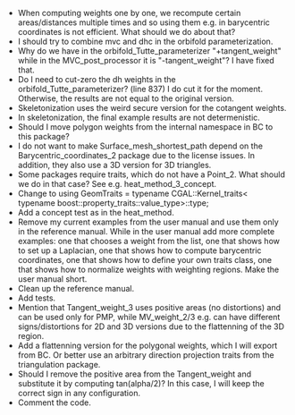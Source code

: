 * When computing weights one by one, we recompute certain areas/distances multiple times and so using them e.g. in barycentric coordinates is not efficient. What should we do about that?
* I should try to combine mvc and dhc in the orbifold parameterization.
* Why do we have in the orbifold_Tutte_parameterizer "+tangent_weight" while in the MVC_post_processor it is "-tangent_weight"? I have fixed that.
* Do I need to cut-zero the dh weights in the orbifold_Tutte_parameterizer? (line 837) I do cut it for the moment. Otherwise, the results are not equal to the original version.
* Skeletonization uses the weird secure version for the cotangent weights.
* In skeletonization, the final example results are not determenistic.
* Should I move polygon weights from the internal namespace in BC to this package?
* I do not want to make Surface_mesh_shortest_path depend on the Barycentric_coordinates_2 package due to the license issues. In addition, they also use a 3D version for 3D triangles.
* Some packages require traits, which do not have a Point_2. What should we do in that case? See e.g. heat_method_3_concept.
* Change to
  using GeomTraits = typename CGAL::Kernel_traits<
      typename boost::property_traits<VertexPointMap>::value_type>::type;
* Add a concept test as in the heat_method.
* Remove my current examples from the user manual and use them only in the reference manual. While in the user manual add more complete examples:
  one that chooses a weight from the list, one that shows how to set up a Laplacian, one that shows how to compute barycentric coordinates, one that shows how to define your own traits class, one that shows how to normalize weights with weighting regions. Make the user manual short.
* Clean up the reference manual.
* Add tests.
* Mention that Tangent_weight_3 uses positive areas (no distortions) and can be used only for PMP, while MV_weight_2/3 e.g. can have different signs/distortions for 2D and 3D versions due to the flattenning of the 3D region.
* Add a flattenning version for the polygonal weights, which I will export from BC. Or better use an arbitrary direction projection traits from the triangulation package.
* Should I remove the positive area from the Tangent_weight and substitute it by computing tan(alpha/2)? In this case, I will keep the correct sign in any configuration.
* Comment the code.